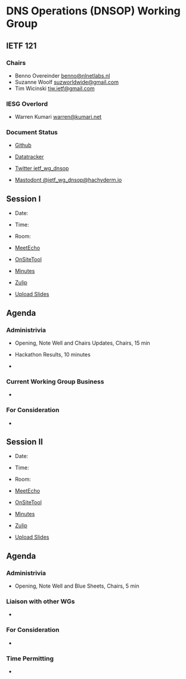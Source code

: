 # DNS Operations (DNSOP) Working Group

## IETF 121

### Chairs

* Benno Overeinder [benno@nlnetlabs.nl](benno@nlnetlabs.nl)
* Suzanne Woolf [suzworldwide@gmail.com](suzworldwide@gmail.com)
* Tim Wicinski [tjw.ietf@gmail.com](tjw.ietf@gmail.com)

### IESG Overlord

* Warren Kumari [warren@kumari.net](warren@kumari.net)

### Document Status

* [Github](https://github.com/ietf-wg-dnsop/wg-materials/blob/main/dnsop-document-status.md)
* [Datatracker](https://datatracker.ietf.org/wg/dnsop/documents/)

* [Twitter ietf_wg_dnsop](https://twitter.com/ietf_wg_dnsop)
* [Mastodont @ietf_wg_dnsop@hachyderm.io](https://hachyderm.io/@ietf_wg_dnsop)


## Session I

* Date: 
* Time: 
* Room: 

* [MeetEcho](https://meetings.conf.meetecho.com/ietf120/?session=33060)
* [OnSiteTool](https://meetings.conf.meetecho.com/onsite120/?session=33060)

* [Minutes](https://notes.ietf.org/notes-ietf-120-dnsop)
* [Zulip](https://zulip.ietf.org/#narrow/stream/dnsop)
* [Upload Slides](https://datatracker.ietf.org/meeting/120/session/33060/propose_slides)

## Agenda

### Administrivia

* Opening, Note Well and Chairs Updates, Chairs, 15 min

* Hackathon Results, 10 minutes

*   

### Current Working Group Business

*  

### For Consideration

*   

## Session II

* Date: 
* Time: 
* Room: 

* [MeetEcho](https://meetings.conf.meetecho.com/ietf120/?session=33061)
* [OnSiteTool](https://meetings.conf.meetecho.com/onsite120/?session=33061)

* [Minutes](https://notes.ietf.org/notes-ietf-120-dnsop)
* [Zulip](https://zulip.ietf.org/#narrow/stream/dnsop)
* [Upload Slides](https://datatracker.ietf.org/meeting/120/session/33061/propose_slides)

## Agenda

### Administrivia

* Opening, Note Well and Blue Sheets, Chairs, 5 min

### Liaison with other WGs

*   

### For Consideration

*   

### Time Permitting

*   

